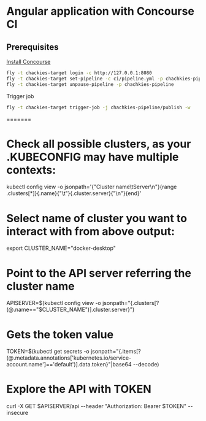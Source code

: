 # Angular application with Concourse CI

## Prerequisites

[Install Concourse](https://tanzu.vmware.com/developer/guides/ci-cd/concourse-gs/)

```bash
fly -t chackies-target login -c http://127.0.0.1:8080
fly -t chackies-target set-pipeline -c ci/pipeline.yml -p chachkies-pipeline -l ci/credentials.yml
fly -t chackies-target unpause-pipeline -p chachkies-pipeline
```

Trigger job

```bash
fly -t chackies-target trigger-job -j chachkies-pipeline/publish -w
```

=======
# Check all possible clusters, as your .KUBECONFIG may have multiple contexts:
kubectl config view -o jsonpath='{"Cluster name\tServer\n"}{range .clusters[*]}{.name}{"\t"}{.cluster.server}{"\n"}{end}'

# Select name of cluster you want to interact with from above output:
export CLUSTER_NAME="docker-desktop"

# Point to the API server referring the cluster name
APISERVER=$(kubectl config view -o jsonpath="{.clusters[?(@.name==\"$CLUSTER_NAME\")].cluster.server}")

# Gets the token value
TOKEN=$(kubectl get secrets -o jsonpath="{.items[?(@.metadata.annotations['kubernetes\.io/service-account\.name']=='default')].data.token}"|base64 --decode)

# Explore the API with TOKEN
curl -X GET $APISERVER/api --header "Authorization: Bearer $TOKEN" --insecure

